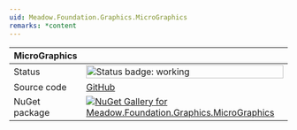 ```yaml
---
uid: Meadow.Foundation.Graphics.MicroGraphics
remarks: *content
---
```


| MicroGraphics | |
|--------|--------|
| Status | <img src="https://img.shields.io/badge/Working-brightgreen" style="width: auto; height: -webkit-fill-available;" alt="Status badge: working" /> |
| Source code | [GitHub](https://github.com/WildernessLabs/Meadow.Foundation/tree/main/Source/Meadow.Foundation.Libraries_and_Frameworks/Graphics.MicroGraphics) |
| NuGet package | <a href="https://www.nuget.org/packages/Meadow.Foundation.Graphics.MicroGraphics/" target="_blank"><img src="https://img.shields.io/nuget/v/Meadow.Foundation.Graphics.MicroGraphics.svg?label=Meadow.Foundation.Graphics.MicroGraphics" alt="NuGet Gallery for Meadow.Foundation.Graphics.MicroGraphics" /></a> |
